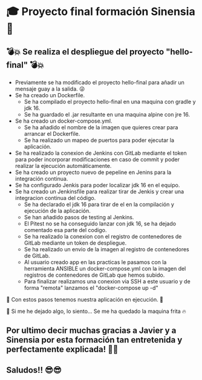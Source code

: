 # :mortar_board: Proyecto final formación Sinensia :school_satchel:
## :bomb::boom: Se realiza el despliegue del proyecto "hello-final" :bomb::boom:

* Previamente se ha modificado el proyecto hello-final para añadir un mensaje guay a la salida. :stuck_out_tongue_winking_eye:
* Se ha creado un Dockerfile.
  * Se ha compilado el proyecto hello-final en una maquina con gradle y jdk 16.
  * Se ha guardado el .jar resultante en una maquina alpine con jre 16.
* Se ha creado un docker-compose.yml.
  * Se ha añadido el nombre de la imagen que quieres crear para arrancar el Dockerfile.
  * Se ha realizado un mapeo de puertos para poder ejecutar la aplicación.
* Se ha realizado la conexion de Jenkins con GitLab mediante el token para poder incorporar modificaciones en caso de commit y poder realizar la ejecución automáticamente.
* Se ha creado un proyecto nuevo de pepeline en Jenins para la integración continua.
* Se ha configurado Jenkis para poder localizar jdk 16 en el equipo.
* Se ha creado un Jenkinsfile para realizar tirar de Jenkis y crear una integracion continua del código.
  * Se ha declarado el jdk 16 para tirar de el en la compilación y ejecución de la aplicación.
  * Se han añadido pasos de testing al Jenkins.
  * El Pitest no se ha conseguido lanzar con jdk 16, se ha dejado comentado esa parte del codigo.
  * Se ha realizado la conexion con el registro de contenedores de GitLab mediante un token de despliegue.
  * Se ha realizado un envio de la imagen al registro de contenedores de GitLab.
  * Al usuario creado app en las practicas le pasamos con la herramienta ANSIBLE un docker-compose.yml con la imagen del registros de contenedores de GitLab que hemos subido.
  * Para finalizar realizamos una conexion via SSH a este usuario y de forma "remota" lanzamos el "docker-compose up -d"

:diamond_shape_with_a_dot_inside: Con estos pasos tenemos nuestra aplicación en ejecución. :tada:

:diamond_shape_with_a_dot_inside: Si me he dejado algo, lo siento... Se me ha quedado la maquina frita :fire:

## Por ultimo decir muchas gracias a Javier y a Sinensia por esta formación tan entretenida y perfectamente explicada! :clap::clap:
## Saludos!! :sunglasses::sunglasses:

